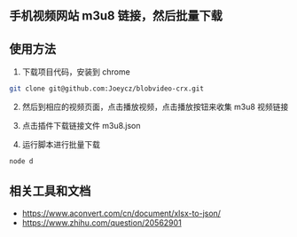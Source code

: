 ## 手机视频网站 m3u8 链接，然后批量下载

## 使用方法

1. 下载项目代码，安装到 chrome

```bash
git clone git@github.com:Joeycz/blobvideo-crx.git
```

2. 然后到相应的视频页面，点击播放视频，点击播放按钮来收集 m3u8 视频链接

3. 点击插件下载链接文件 m3u8.json

4. 运行脚本进行批量下载

```js
node d
```

## 相关工具和文档

- https://www.aconvert.com/cn/document/xlsx-to-json/
- https://www.zhihu.com/question/20562901